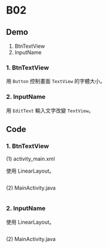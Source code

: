# B02

## Demo

 1. BtnTextView
 2. InputName

### 1. BtnTextView

用 `Button` 控制畫面 `TextView` 的字體大小。


### 2. InputName

用 `EditText` 輸入文字改變 `TextView`。



## Code

### 1. BtnTextView

(1) activity_main.xml

使用 LinearLayout。

```

```

(2) MainActivity.java


```

```


### 2. InputName

使用 LinearLayout。

```

```

(2) MainActivity.java


```

```



